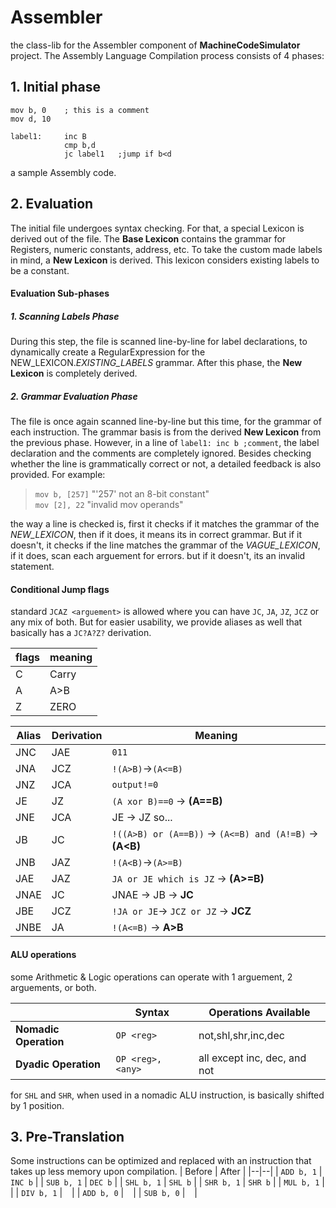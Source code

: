 # Assembler
the class-lib for the Assembler component of **MachineCodeSimulator** project. The Assembly Language Compilation process consists of 4 phases:
## 1. Initial phase
    mov b, 0    ; this is a comment
    mov d, 10

    label1:     inc B
                cmp b,d
                jc label1   ;jump if b<d

a sample Assembly code.
    
## 2. Evaluation     
The initial file undergoes syntax checking. For that, a special Lexicon is derived out of the file. The **Base Lexicon** contains the grammar for Registers, numeric constants, address, etc. To take the custom made labels in mind, a **New Lexicon** is derived. This lexicon considers existing labels to be a constant. 
#### Evaluation Sub-phases
##### 1. Scanning Labels Phase
During this step, the file is scanned line-by-line for label declarations, to dynamically create a RegularExpression for the NEW_LEXICON._EXISTING_LABELS_ grammar. After this phase, the **New Lexicon** is completely derived.
##### 2. Grammar Evaluation Phase
The file is once again scanned line-by-line but this time, for the grammar of each instruction. The grammar basis is from the derived **New Lexicon** from the previous phase. However, in a line of `label1: inc b ;comment`, the label declaration and the comments are completely ignored. Besides checking whether the line is grammatically correct or not, a detailed feedback is also provided. For example:
> `mov b, [257]`  "'257' not an 8-bit constant" <br>
> `mov [2], 22`  "invalid mov operands"

the way a line is checked is, first it checks if it matches the grammar of the *NEW_LEXICON*, then if it does, it means its in correct grammar. But if it doesn't, it checks if the line matches the grammar of the *VAGUE_LEXICON*, if it does, scan each arguement for errors. but if it doesn't, its an invalid statement.

#### Conditional Jump flags
standard `JCAZ <arguement>` is allowed where you can have `JC`, `JA`, `JZ`, `JCZ` or any mix of both. But for easier usability, we provide aliases as well that basically has a `JC?A?Z?` derivation.

| flags | meaning |
|-|-|
| C | Carry |
| A | A>B |
| Z | ZERO | 

|   Alias   |   Derivation   |  Meaning |
|--|--|--|
|   JNC | JAE | `011` 
|   JNA | JCZ | `!(A>B)`→`(A<=B)`
|   JNZ | JCA |  `output!=0`
|   JE  | JZ  | `(A xor B)==0` → **(A==B)**|
|   JNE | JCA |  JE → JZ so...
|   JB  | JC    | `!((A>B) or (A==B))` → `(A<=B) and (A!=B)` → **(A<B)** |
|   JNB | JAZ | `!(A<B)`→`(A>=B)` |
|   JAE | JAZ   | `JA or JE which is JZ` → **(A>=B)** |
|   JNAE| JC  | JNAE → JB → **JC**
|   JBE | JCZ | `!JA or JE`→ `JCZ or JZ` → **JCZ**
|   JNBE| JA  | `!(A<=B)` → **A>B**
#### ALU operations
some Arithmetic & Logic operations can operate with 1 arguement, 2 arguements, or both.

|  | Syntax | Operations Available |
|-|-|-|
| **Nomadic Operation** | `OP <reg>` | not,shl,shr,inc,dec |  
| **Dyadic Operation**  | `OP <reg>, <any>` |  all except inc, dec, and not |

for `SHL` and `SHR`, when used in a nomadic ALU instruction, is basically shifted by 1 position.

## 3. Pre-Translation
Some instructions can be optimized and replaced with an instruction that takes up less memory upon compilation.
| Before | After |
|--|--|
| `ADD b, 1` | `INC b` |
| `SUB b, 1` | `DEC b` |
| `SHL b, 1` | `SHL b` |
| `SHR b, 1` | `SHR b` |
| `MUL b, 1` | ` ` |
| `DIV b, 1` | ` ` |
| `ADD b, 0` | ` ` |
| `SUB b, 0` | ` ` | 

  
